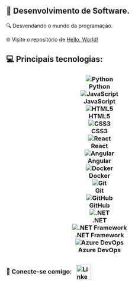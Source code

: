 
## 🧊 Desenvolvimento de Software.
🔍 Desvendando o mundo da programação.

🌐 Visite o repositório de [Hello, World!](https://github.com/euFabricio/Hello-world)

## 💻 Principais tecnologias:
<h3 align="center">
<div class="icon-container">
        <div class="icon-box">
            <img src="https://cdn.jsdelivr.net/gh/devicons/devicon@latest/icons/python/python-original.svg" alt="Python">
            <div class="icon-label">Python</div>
        </div>
        <div class="icon-box">
            <img src="https://cdn.jsdelivr.net/gh/devicons/devicon@latest/icons/javascript/javascript-original.svg" alt="JavaScript">
            <div class="icon-label">JavaScript</div>
        </div>
        <div class="icon-box">
            <img src="https://cdn.jsdelivr.net/gh/devicons/devicon@latest/icons/html5/html5-original.svg" alt="HTML5">
            <div class="icon-label">HTML5</div>
        </div>
        <div class="icon-box">
            <img src="https://cdn.jsdelivr.net/gh/devicons/devicon@latest/icons/css3/css3-original.svg" alt="CSS3">
            <div class="icon-label">CSS3</div>
        </div>
        <div class="icon-box">
            <img src="https://cdn.jsdelivr.net/gh/devicons/devicon@latest/icons/react/react-original.svg" alt="React">
            <div class="icon-label">React</div>
        </div>
        <div class="icon-box">
            <img src="https://cdn.jsdelivr.net/gh/devicons/devicon@latest/icons/angularjs/angularjs-original.svg" alt="Angular">
            <div class="icon-label">Angular</div>
        </div>
        <div class="icon-box">
            <img src="https://cdn.jsdelivr.net/gh/devicons/devicon@latest/icons/docker/docker-original.svg" alt="Docker">
            <div class="icon-label">Docker</div>
        </div>
        <div class="icon-box">
            <img src="https://cdn.jsdelivr.net/gh/devicons/devicon@latest/icons/git/git-original.svg" alt="Git">
            <div class="icon-label">Git</div>
        </div>
        <div class="icon-box">
            <img src="https://cdn.jsdelivr.net/gh/devicons/devicon@latest/icons/github/github-original.svg" alt="GitHub">
            <div class="icon-label">GitHub</div>
        </div>
        <div class="icon-box">
            <img src="https://cdn.jsdelivr.net/gh/devicons/devicon@latest/icons/dot-net/dot-net-original.svg" alt=".NET">
            <div class="icon-label">.NET</div>
        </div>
        <div class="icon-box">
            <img src="https://www.svgrepo.com/show/354202/dotnet.svg" alt=".NET Framework">
            <div class="icon-label">.NET Framework</div>
        </div>
        <div class="icon-box">
            <img src="https://img.icons8.com/color/96/azure-devops.png" alt="Azure DevOps">
            <div class="icon-label">Azure DevOps</div>
        </div>
    </div>

</h3>

##

<h3>
  👋 Conecte-se comigo: &nbsp;
  <a href="https://www.linkedin.com/in/fabriciovianaribeiro/">
    <img src="https://cdn.jsdelivr.net/gh/devicons/devicon@latest/icons/linkedin/linkedin-original.svg" alt="LinkedIn" align="center" width="40">
  </a>
</h3>

<!-- ##
<div align="center">
  <picture aling="center">
    <source media="(prefers-color-scheme: dark)" srcset="https://raw.githubusercontent.com/lucas-bardeli/lucas-bardeli/output/github-contribution-grid-snake-dark.svg">
    <source media="(prefers-color-scheme: light)" srcset="https://raw.githubusercontent.com/lucas-bardeli/lucas-bardeli/output/github-contribution-grid-snake.svg">
    <img alt="github contribution grid snake animation" src="https://raw.githubusercontent.com/lucas-bardeli/lucas-bardeli/output/github-contribution-grid-snake.svg">
  </picture>
</div> -->
